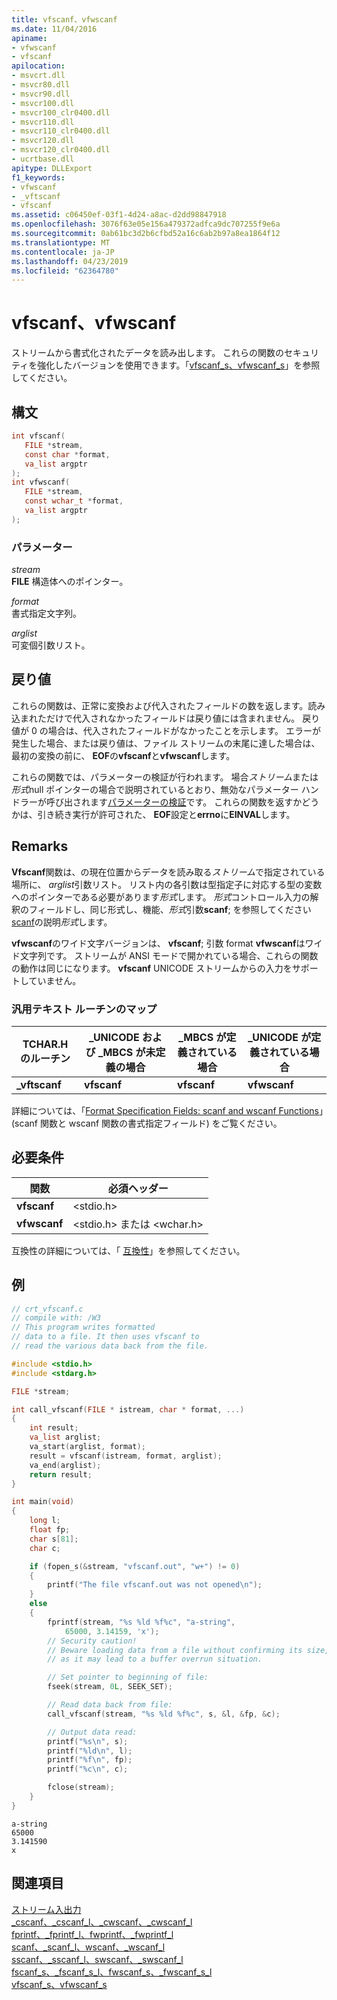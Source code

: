 ```yaml
---
title: vfscanf、vfwscanf
ms.date: 11/04/2016
apiname:
- vfwscanf
- vfscanf
apilocation:
- msvcrt.dll
- msvcr80.dll
- msvcr90.dll
- msvcr100.dll
- msvcr100_clr0400.dll
- msvcr110.dll
- msvcr110_clr0400.dll
- msvcr120.dll
- msvcr120_clr0400.dll
- ucrtbase.dll
apitype: DLLExport
f1_keywords:
- vfwscanf
- _vftscanf
- vfscanf
ms.assetid: c06450ef-03f1-4d24-a8ac-d2dd98847918
ms.openlocfilehash: 3076f63e05e156a479372adfca9dc707255f9e6a
ms.sourcegitcommit: 0ab61bc3d2b6cfbd52a16c6ab2b97a8ea1864f12
ms.translationtype: MT
ms.contentlocale: ja-JP
ms.lasthandoff: 04/23/2019
ms.locfileid: "62364780"
---
```

# <a name="vfscanf-vfwscanf"></a>vfscanf、vfwscanf

ストリームから書式化されたデータを読み出します。 これらの関数のセキュリティを強化したバージョンを使用できます。「[vfscanf_s、vfwscanf_s](vfscanf-s-vfwscanf-s.md)」を参照してください。

## <a name="syntax"></a>構文

```C
int vfscanf(
   FILE *stream,
   const char *format,
   va_list argptr
);
int vfwscanf(
   FILE *stream,
   const wchar_t *format,
   va_list argptr
);
```

### <a name="parameters"></a>パラメーター

*stream*<br/>
**FILE** 構造体へのポインター。

*format*<br/>
書式指定文字列。

*arglist*<br/>
可変個引数リスト。

## <a name="return-value"></a>戻り値

これらの関数は、正常に変換および代入されたフィールドの数を返します。読み込まれただけで代入されなかったフィールドは戻り値には含まれません。 戻り値が 0 の場合は、代入されたフィールドがなかったことを示します。 エラーが発生した場合、または戻り値は、ファイル ストリームの末尾に達した場合は、最初の変換の前に、 **EOF**の**vfscanf**と**vfwscanf**します。

これらの関数では、パラメーターの検証が行われます。 場合*ストリーム*または*形式*null ポインターの場合で説明されているとおり、無効なパラメーター ハンドラーが呼び出されます[パラメーターの検証](../../c-runtime-library/parameter-validation.md)です。 これらの関数を返すかどうかは、引き続き実行が許可された、 **EOF**設定と**errno**に**EINVAL**します。

## <a name="remarks"></a>Remarks

**Vfscanf**関数は、の現在位置からデータを読み取る*ストリーム*で指定されている場所に、 *arglist*引数リスト。 リスト内の各引数は型指定子に対応する型の変数へのポインターである必要があります*形式*します。 *形式*コントロール入力の解釈のフィールドし、同じ形式し、機能、*形式*引数**scanf**; を参照してください[scanf](scanf-scanf-l-wscanf-wscanf-l.md)の説明*形式*します。

**vfwscanf**のワイド文字バージョンは、 **vfscanf**; 引数 format **vfwscanf**はワイド文字列です。 ストリームが ANSI モードで開かれている場合、これらの関数の動作は同じになります。 **vfscanf** UNICODE ストリームからの入力をサポートしていません。

### <a name="generic-text-routine-mappings"></a>汎用テキスト ルーチンのマップ

|TCHAR.H のルーチン|_UNICODE および _MBCS が未定義の場合|_MBCS が定義されている場合|_UNICODE が定義されている場合|
|---------------------|------------------------------------|--------------------|-----------------------|
|**_vftscanf**|**vfscanf**|**vfscanf**|**vfwscanf**|

詳細については、「[Format Specification Fields: scanf and wscanf Functions](../../c-runtime-library/format-specification-fields-scanf-and-wscanf-functions.md)」(scanf 関数と wscanf 関数の書式指定フィールド) をご覧ください。

## <a name="requirements"></a>必要条件

|関数|必須ヘッダー|
|--------------|---------------------|
|**vfscanf**|\<stdio.h>|
|**vfwscanf**|\<stdio.h> または \<wchar.h>|

互換性の詳細については、「 [互換性](../../c-runtime-library/compatibility.md)」を参照してください。

## <a name="example"></a>例

```C
// crt_vfscanf.c
// compile with: /W3
// This program writes formatted
// data to a file. It then uses vfscanf to
// read the various data back from the file.

#include <stdio.h>
#include <stdarg.h>

FILE *stream;

int call_vfscanf(FILE * istream, char * format, ...)
{
    int result;
    va_list arglist;
    va_start(arglist, format);
    result = vfscanf(istream, format, arglist);
    va_end(arglist);
    return result;
}

int main(void)
{
    long l;
    float fp;
    char s[81];
    char c;

    if (fopen_s(&stream, "vfscanf.out", "w+") != 0)
    {
        printf("The file vfscanf.out was not opened\n");
    }
    else
    {
        fprintf(stream, "%s %ld %f%c", "a-string",
            65000, 3.14159, 'x');
        // Security caution!
        // Beware loading data from a file without confirming its size,
        // as it may lead to a buffer overrun situation.

        // Set pointer to beginning of file:
        fseek(stream, 0L, SEEK_SET);

        // Read data back from file:
        call_vfscanf(stream, "%s %ld %f%c", s, &l, &fp, &c);

        // Output data read:
        printf("%s\n", s);
        printf("%ld\n", l);
        printf("%f\n", fp);
        printf("%c\n", c);

        fclose(stream);
    }
}
```

```Output
a-string
65000
3.141590
x
```

## <a name="see-also"></a>関連項目

[ストリーム入出力](../../c-runtime-library/stream-i-o.md)<br/>
[_cscanf、_cscanf_l、_cwscanf、_cwscanf_l](cscanf-cscanf-l-cwscanf-cwscanf-l.md)<br/>
[fprintf、_fprintf_l、fwprintf、_fwprintf_l](fprintf-fprintf-l-fwprintf-fwprintf-l.md)<br/>
[scanf、_scanf_l、wscanf、_wscanf_l](scanf-scanf-l-wscanf-wscanf-l.md)<br/>
[sscanf、_sscanf_l、swscanf、_swscanf_l](sscanf-sscanf-l-swscanf-swscanf-l.md)<br/>
[fscanf_s、_fscanf_s_l、fwscanf_s、_fwscanf_s_l](fscanf-s-fscanf-s-l-fwscanf-s-fwscanf-s-l.md)<br/>
[vfscanf_s、vfwscanf_s](vfscanf-s-vfwscanf-s.md)<br/>
